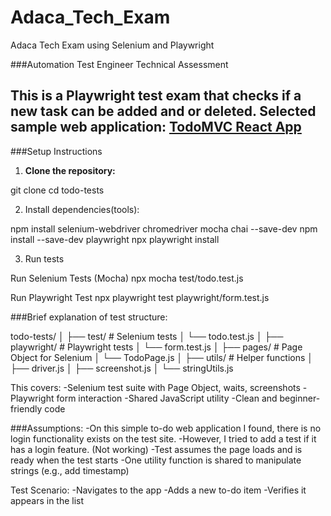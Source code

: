 # Adaca_Tech_Exam
Adaca Tech Exam using Selenium and Playwright

###Automation Test Engineer Technical Assessment

This is a Playwright test exam that checks if a new task can be added and or deleted.
Selected sample web application: [TodoMVC React App](https://todomvc.com/examples/react/dist)
---

###Setup Instructions

1. **Clone the repository:**

git clone 
cd todo-tests

2. Install dependencies(tools):

npm install selenium-webdriver chromedriver mocha chai --save-dev
npm install --save-dev playwright
npx playwright install

3. Run tests

Run Selenium Tests (Mocha)
npx mocha test/todo.test.js

Run Playwright Test
npx playwright test playwright/form.test.js

###Brief explanation of test structure:

todo-tests/
│
├── test/                # Selenium tests
│   └── todo.test.js
│
├── playwright/          # Playwright tests
│   └── form.test.js
│
├── pages/               # Page Object for Selenium
│   └── TodoPage.js
│
├── utils/               # Helper functions
│   ├── driver.js
│   ├── screenshot.js
│   └── stringUtils.js



This covers:
-Selenium test suite with Page Object, waits, screenshots
-Playwright form interaction
-Shared JavaScript utility
-Clean and beginner-friendly code


###Assumptions:
-On this simple to-do web application I found, there is no login functionality exists on the test site.
-However, I tried to add a test if it has a login feature. (Not working)
-Test assumes the page loads and is ready when the test starts
-One utility function is shared to manipulate strings (e.g., add timestamp)

Test Scenario:
-Navigates to the app
-Adds a new to-do item
-Verifies it appears in the list

